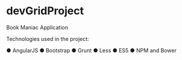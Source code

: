 # devGridProject
Book Maniac Application 


Technologies used in the project:

● AngularJS 
● Bootstrap 
● Grunt 
● Less 
● ES5 
● NPM and Bower 
